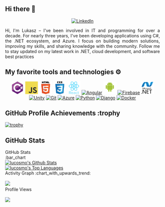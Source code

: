 ## Hi there 👋

<div align="justify">
<p align="center">
  <a href="https://www.linkedin.com/in/lukasz-kosmaczewski-094b0728/" target="_blank"><img src="https://img.shields.io/badge/linkedin-%230a77b6?style=for-the-badge&logo=linkedin&logoColor=white" alt="LinkedIn"/></a>
</p>

</div>
<p></p>
<p align="justify">
Hi, I'm Lukasz – I've been involved in IT and programming for over a decade. For nearly three years, I've been developing applications using C#, the .NET ecosystem, and Azure. I focus on building modern solutions, improving my skills, and sharing knowledge with the community. Follow me to stay updated on my latest work in .NET, cloud development, and software best practices
</p>

## My favorite tools and technologies ⚙️

<p align="center">
  <a href="https://learn.microsoft.com/en-us/dotnet/csharp/" target="_blank"><img src="https://raw.githubusercontent.com/devicons/devicon/master/icons/csharp/csharp-original.svg" alt="C#" width="42" height="42"/></a>
  <a href="https://developer.mozilla.org/en-US/docs/Web/JavaScript" target="_blank"><img src="https://raw.githubusercontent.com/devicons/devicon/master/icons/javascript/javascript-original.svg" alt="JavaScript" width="42" height="42"/></a>
  <a href="https://developer.mozilla.org/en-US/docs/Web/HTML" target="_blank"><img src="https://raw.githubusercontent.com/devicons/devicon/master/icons/html5/html5-original-wordmark.svg" alt="HTML5" width="42" height="42"/></a>
  <a href="https://developer.mozilla.org/en-US/docs/Web/CSS" target="_blank"><img src="https://raw.githubusercontent.com/devicons/devicon/master/icons/css3/css3-original-wordmark.svg" alt="CSS3" width="42" height="42"/></a>
  <a href="https://reactjs.org/" target="_blank"><img src="https://raw.githubusercontent.com/devicons/devicon/master/icons/react/react-original-wordmark.svg" alt="React" width="42" height="42"/></a>
  <a href="https://angular.io/" target="_blank"><img src="https://angular.io/assets/images/logos/angular/angular.svg" alt="Angular" width="42" height="42"/></a>
  <a href="https://developer.android.com/" target="_blank"><img src="https://raw.githubusercontent.com/devicons/devicon/master/icons/android/android-original-wordmark.svg" alt="Android" width="42" height="42"/></a>
  <a href="https://firebase.google.com/" target="_blank"><img src="https://www.vectorlogo.zone/logos/firebase/firebase-icon.svg" alt="Firebase" width="42" height="42"/></a>
  <a href="https://dotnet.microsoft.com/" target="_blank"><img src="https://raw.githubusercontent.com/devicons/devicon/master/icons/dot-net/dot-net-original-wordmark.svg" alt=".NET" width="42" height="42"/></a>
  <a href="https://unity.com/" target="_blank"><img src="https://www.vectorlogo.zone/logos/unity3d/unity3d-icon.svg" alt="Unity" width="42" height="42"/></a>
  <a href="https://git-scm.com/" target="_blank"><img src="https://www.vectorlogo.zone/logos/git-scm/git-scm-icon.svg" alt="Git" width="42" height="42"/></a>
  <a href="https://azure.microsoft.com/" target="_blank"><img src="https://www.vectorlogo.zone/logos/microsoft_azure/microsoft_azure-icon.svg" alt="Azure" width="42" height="42"/></a>
  <a href="https://www.python.org/" target="_blank"><img src="https://www.vectorlogo.zone/logos/python/python-icon.svg" alt="Python" width="42" height="42"/></a>
  <a href="https://www.djangoproject.com/" target="_blank"><img src="https://www.vectorlogo.zone/logos/djangoproject/djangoproject-icon.svg" alt="Django" width="42" height="42"/></a>
  <a href="https://www.docker.com/" target="_blank"><img src="https://www.vectorlogo.zone/logos/docker/docker-icon.svg" alt="Docker" width="42" height="42"/></a>
</p>

## GitHub Profile Achievements :trophy

[![trophy](https://github-profile-trophy.vercel.app/?username=lucosmo&row=1&margin-w=40)](https://github.com/ryo-ma/github-profile-trophy)

## GitHub Stats 

  <summary>GitHub Stats</summary>:bar_chart
  <br/>
  <a href="https://github.com/anuraghazra/github-readme-stats""><img alt="lucosmo's Github Stats" src="https://github-readme-stats.vercel.app/api/?username=lucosmo&show_icons=true&count_private=true&theme=default&hide_border=true&bg_color=fff&title_color=00E676&icon_color=00E676" height="192px"/></a><br />
  <a href="https://github.com/anuraghazra/github-readme-stats"><img alt="lucosmo's Top Languages" src="https://github-readme-stats.vercel.app/api/top-langs/?username=lucosmo&langs_count=8&layout=compact&theme=default&hide_border=true&bg_color=fff&title_color=000&icon_color=000&hide=Jupyter%20Notebook" height="192px"/></a>
  <br/>

  <summary>Activity Graph :chart_with_upwards_trend:</summary>
  <br/>
  <img src="https://github-readme-activity-graph.vercel.app/graph?username=lucosmo&bg_color=ffffff&color=000000&line=04e61b&point=403d3d&area=true&hide_border=true" />

  <summary>Profile Views</summary>
  <br/>
  <img src="https://komarev.com/ghpvc/?username=lucosmo&label=PROFILE+VIEWS&style=for-the-badge&color=brightgreen">
<!--
**lucosmo/lucosmo** is a ✨ _special_ ✨ repository because its `README.md` (this file) appears on your GitHub profile.

Here are some ideas to get you started:

- 🔭 I’m currently working on ...
- 🌱 I’m currently learning ...
- 👯 I’m looking to collaborate on ...
- 🤔 I’m looking for help with ...
- 💬 Ask me about ...
- 📫 How to reach me: ...
- 😄 Pronouns: ...
- ⚡ Fun fact: ...
-->
